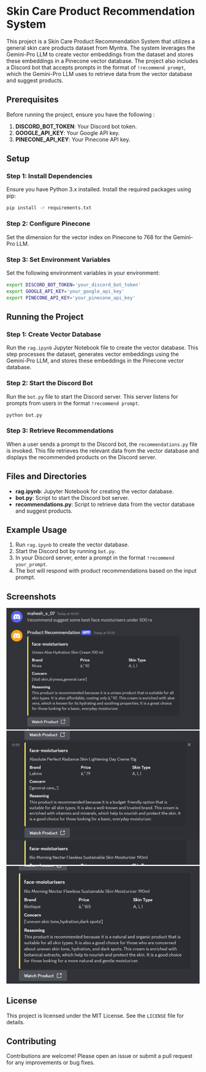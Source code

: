 # Skin Care Product Recommendation System

This project is a Skin Care Product Recommendation System that utilizes a general skin care products dataset from Myntra. The system leverages the Gemini-Pro LLM to create vector embeddings from the dataset and stores these embeddings in a Pinecone vector database. The project also includes a Discord bot that accepts prompts in the format of `!recommend prompt`, which the Gemini-Pro LLM uses to retrieve data from the vector database and suggest products.

## Prerequisites

Before running the project, ensure you have the following :

1. **DISCORD_BOT_TOKEN**: Your Discord bot token.
2. **GOOGLE_API_KEY**: Your Google API key.
3. **PINECONE_API_KEY**: Your Pinecone API key.

## Setup

### Step 1: Install Dependencies

Ensure you have Python 3.x installed. Install the required packages using pip:

```sh
pip install -r requirements.txt
```

### Step 2: Configure Pinecone

Set the dimension for the vector index on Pinecone to 768 for the Gemini-Pro LLM.

### Step 3: Set Environment Variables

Set the following environment variables in your environment:

```sh
export DISCORD_BOT_TOKEN='your_discord_bot_token'
export GOOGLE_API_KEY='your_google_api_key'
export PINECONE_API_KEY='your_pinecone_api_key'
```

## Running the Project

### Step 1: Create Vector Database

Run the `rag.ipynb` Jupyter Notebook file to create the vector database. This step processes the dataset, generates vector embeddings using the Gemini-Pro LLM, and stores these embeddings in the Pinecone vector database.

### Step 2: Start the Discord Bot

Run the `bot.py` file to start the Discord server. This server listens for prompts from users in the format `!recommend prompt`.

```sh
python bot.py
```

### Step 3: Retrieve Recommendations

When a user sends a prompt to the Discord bot, the `recommendations.py` file is invoked. This file retrieves the relevant data from the vector database and displays the recommended products on the Discord server.

## Files and Directories

- **rag.ipynb**: Jupyter Notebook for creating the vector database.
- **bot.py**: Script to start the Discord bot server.
- **recommendations.py**: Script to retrieve data from the vector database and suggest products.

## Example Usage

1. Run `rag.ipynb` to create the vector database.
2. Start the Discord bot by running `bot.py`.
3. In your Discord server, enter a prompt in the format `!recommend your_prompt`.
4. The bot will respond with product recommendations based on the input prompt.

## Screenshots

![Image1](screenshots/image1.png)
![Image2](screenshots/image2.png)
![Image3](screenshots/image3.png)

## License

This project is licensed under the MIT License. See the `LICENSE` file for details.

## Contributing

Contributions are welcome! Please open an issue or submit a pull request for any improvements or bug fixes.
